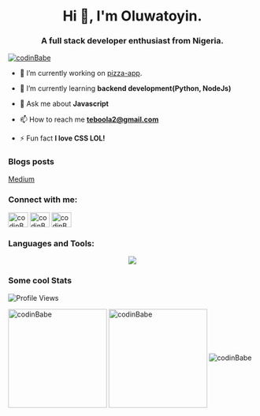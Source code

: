<h1 align="center">Hi 👋, I'm Oluwatoyin.</h1>
<h3 align="center">A full stack developer enthusiast from Nigeria.</h3>

<p align="left"> <a href="https://twitter.com/techiebaker" target="blank"><img src="https://img.shields.io/twitter/follow/techiebaker?logo=twitter&style=for-the-badge" alt="codinBabe" /></a> </p>

- 🔭 I’m currently working on [pizza-app](https://github.com/codinBabe/flit-pizza-ordering-app).

- 🌱 I’m currently learning **backend development(Python, NodeJs)**

- 💬 Ask me about **Javascript**

- 📫 How to reach me **teboola2@gmail.com**

- ⚡ Fun fact **I love CSS LOL!**

### Blogs posts
<!-- BLOG-POST-LIST:START -->
[Medium](https://medium.com/@techiebaker)
<!-- BLOG-POST-LIST:END -->

<!-- SOCIALS -->
<h3 align="left">Connect with me:</h3>
<p align="left">
<a href="https://dev.to/codinBabe" target="blank"><img align="center" src="https://raw.githubusercontent.com/rahuldkjain/github-profile-readme-generator/master/src/images/icons/Social/devto.svg" alt="codinBabe" height="30" width="40" /></a>
<a href="https://twitter.com/techiebaker" target="blank"><img align="center" src="https://raw.githubusercontent.com/rahuldkjain/github-profile-readme-generator/master/src/images/icons/Social/twitter.svg" alt="codinBabe" height="30" width="40" /></a>
<a href="https://stackoverflow.com/users/22602221/codinbabe" target="blank"><img align="center" src="https://raw.githubusercontent.com/rahuldkjain/github-profile-readme-generator/master/src/images/icons/Social/stack-overflow.svg" alt="codinBabe" height="30" width="40" /></a>
</p>
<!-- END OF SOCIALS -->

<h3 align="left">Languages and Tools:</h3>
<p align="center">
<a href="https://skillicons.dev">
    <img src="https://skillicons.dev/icons?i=git,bash,github,js,bootstrap,tailwind,react,next,python,c,neovim,nodejs,flask,mysql,mongodb,jquery,express,postgresql,webpack,redis&theme=dark&perline=4" />
  </a>
</p>

### Some cool Stats

<!--START_SECTION:waka-->
![Profile Views](https://komarev.com/ghpvc/?username=codinBabe&label=Profile%20views&color=0e75b6&style=flat)

<img height=200 align="center" src="https://github-readme-stats.vercel.app/api/top-langs?username=codinBabe&layout=compact&langs_count=8&card_width=320&theme=gruvbox&hide_border=true" alt="codinBabe"/>
<img height=200 align="center" src="https://github-readme-stats.vercel.app/api?username=codinBabe&show_icons=true&theme=gruvbox&locale=en&hide_border=true" alt="codinBabe"/>
<img src="https://streak-stats.demolab.com?user=codinBabe&theme=gruvbox&hide_border=true" alt="codinBabe" />
<!--END_SECTION:waka-->
